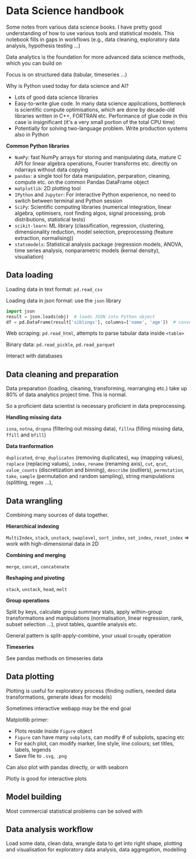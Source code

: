 # Data Science handbook

Some notes from various data science books. I have pretty good understanding of how to use various tools and statistical models. This notebook fills in gaps in workflows (e.g., data cleaning, exploratory data analysis, hypothesis testing ...)

Data analytics is the foundation for more advanced data science methods, which you can build on

Focus is on structured data (tabular, timeseries ...)

Why is Python used today for data science and AI?
- Lots of good data science libraries
- Easy-to-write glue code. In many data science applications, bottleneck is scientific compute optimisations, which are done by decade-old libraries written in C++, FORTRAN etc. Performance of glue code in this case is insignificant (it's a very small portion of the total CPU time)
- Potentially for solving two-language problem. Write production systems also in Python

**Common Python libraries**
- `NumPy`: fast NumPy arrays for storing and manipulating data, mature C API for linear algebra operations, Fourier transforms etc. directly on ndarrays without data copying
- `pandas`: a single tool for data manipulation, perparation, cleaning, compute etc. on the common Pandas DataFrame object
- `matplotlib`: 2D plotting tool
- `IPython` and `Jupyter`: For interactive Python experience, no need to switch between terminal and Python session
- `SciPy`: Scientific computing libraries (numerical integration, linear algebra, optimisers, root finding algos, signal processing, prob distributions, statistical tests)
- `scikit-learn`: ML library (classification, regression, clustering, dimensionality reduction, model selection, preprocessing (feature extraction, normalising))
- `statsmodels`: Statistical analysis package (regression models, ANOVA, time series analysis, nonparametric models (kernal density), visualiation)


## Data loading

Loading data in text format: `pd.read_csv`

Loading data in json format: use the `json` library

```python
import json
result = json.loads(obj)  # loads JSON into Python object
df = pd.DataFrame(result['siblings'], columns=['name', 'age'])  # convert to data frame
```

Web scraping: `pd.read_html`, attempts to parse tabular data inside `<table>`

Binary data: `pd.read_pickle`, `pd.read_parquet`

Interact with databases



## Data cleaning and preparation

Data preparation (loading, cleaning, transforming, rearranging etc.) take up 80% of data analytics project time. This is normal.

So a proficient data scientist is necessary proficient in data preprocessing.

**Handling missing data**

`isna`, `notna`, `dropna` (filtering out missing data), `fillna` (filling missing data, `ffill` and `bfill`)


**Data tranformation**

`duplicated`, `drop_duplicates` (removing duplicates), `map` (mapping values), `replace` (replacing values), `index`, `rename` (renaming axis), `cut`, `qcut`, `value_counts` (discretization and binning), `describe` (outliers), `permutation`, `take`, `sample` (permutation and random sampling), string manipulations (splitting, regex ...), 


## Data wrangling

Combining many sources of data together.

**Hierarchical indexing**

`MultiIndex`, `stack`, `unstack`, `swaplevel`, `sort_index`, `set_index`, `reset_index` => work with high-dimensional data in 2D

**Combining and merging**

`merge`, `concat`, `concatenate`

**Reshaping and pivoting**

`stack`, `unstack`, `head`, `melt`

**Group operations**

Split by keys, calculate group summary stats, apply within-group transformations and manipulations (normalisation, linear regression, rank, subset selection ...), pivot tables, quantile analysis etc.

General pattern is split-apply-combine, your usual `GroupBy` operation

**Timeseries**

See pandas methods on timeseries data




## Data plotting

Plotting is useful for exploratory process (finding outliers, needed data transformations, generate ideas for models)

Sometimes interactive webapp may be the end goal

Matplotlib primer:
- Plots reside inside `Figure` object
- `Figure` can have many `subplot`s, can modify # of subplots, spacing etc
- For each plot, can modify marker, line style, line colours; set titles, labels, legends
- Save file to `.svg`, `.png`

Can also plot with pandas directly, or with seaborn

Plotly is good for interactive plots


## Model building

Most commercial statistical problems can be solved with 

## Data analysis workflow

Load some data, clean data, wrangle data to get into right shape, plotting and visualisation for exploratory data analysis, data aggregation, modelling 







